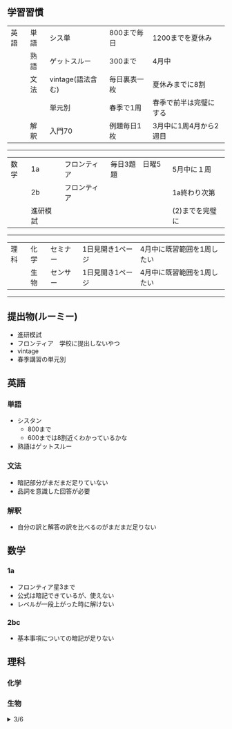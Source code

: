 ## 学習習慣
|      |      |                   |              |                        |
| ---- | ---- | ----------------- | ------------ | ---------------------- |
| 英語 | 単語 | シス単            | 800まで毎日  | 1200までを夏休み       |
|      | 熟語 | ゲットスルー      | 300まで      | 4月中                  |
|      | 文法 | vintage(語法含む) | 毎日裏表一枚 | 夏休みまでに8割        |
|      |      | 単元別            |    春季で1周  | 春季で前半は完璧にする |
|      | 解釈 | 入門70            | 例題毎日1枚  |                 3月中に1周4月から2週目       |
----
|      |          |              |         |                 |
| ---- | -------- | ------------ | ------- | --------------- |
| 数学 | 1a       | フロンティア | 毎日3題　日曜5題 | 5月中に１周     |
|      | 2b       | フロンティア |  |  1a終わり次第               |
|      | 進研模試 |              |         | (2)までを完璧に |
----
|      |      |          |        |                            |
| ---- | ---- | -------- | ------ | -------------------------- |
| 理科 | 化学 | セミナー | 1日見開き1ページ | 4月中に既習範囲を1周したい |
|      | 生物 | センサー | 1日見開き1ページ | 4月中に既習範囲を1周したい |

----
## 提出物(ルーミー)
- 進研模試
- フロンティア　学校に提出しないやつ
- vintage
- 春季講習の単元別

## 英語
### 単語
- シスタン
  - 800まで
  - 600までは8割近くわかっているかな
- 熟語はゲットスルー
### 文法
- 暗記部分がまだまだ足りていない
- 品詞を意識した回答が必要
### 解釈
- 自分の訳と解答の訳を比べるのがまだまだ足りない
## 数学
### 1a
- フロンティア星3まで
- 公式は暗記できているが、使えない
- レベルが一段上がった時に解けない
### 2bc
- 基本事項についての暗記が足りない
## 理科
### 化学
### 生物


<!-- 

<details><summary>雛形</summary>

- 英語
- 数学
- 理科

</details> 

-->

<details><summary>3/6</summary>

テスト終わって勉強やってる？
- 英語
  - イディオムやってね
  - 解釈早く一周したいね
- 数学
  - 例題だけでいいよ
- 理科

</details>